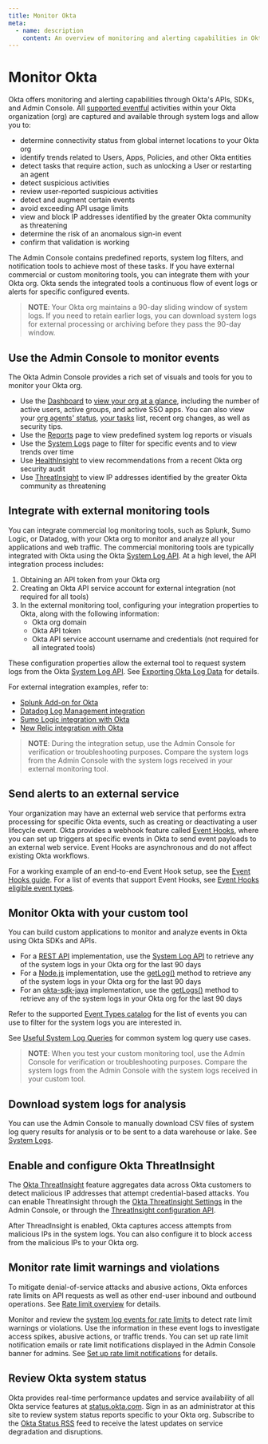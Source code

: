```yaml
---
title: Monitor Okta
meta:
  - name: description
    content: An overview of monitoring and alerting capabilities in Okta. Learn about monitoring tools and integration features available in Okta.
---
```


# Monitor Okta

Okta offers monitoring and alerting capabilities through Okta's APIs, SDKs, and Admin Console. All [supported eventful](/docs/reference/api/event-types/) activities within your Okta organization (org) are captured and available through system logs and allow you to:

* determine connectivity status from global internet locations to your Okta org
* identify trends related to Users, Apps, Policies, and other Okta entities
* detect tasks that require action, such as unlocking a User or restarting an agent
* detect suspicious activities
* review user-reported suspicious activities
* detect and augment certain events
* avoid exceeding API usage limits
* view and block IP addresses identified by the greater Okta community as threatening
* determine the risk of an anomalous sign-in event
* confirm that validation is working

The Admin Console contains predefined reports, system log filters, and notification tools to achieve most of these tasks. If you have external commercial or custom monitoring tools, you can integrate them with your Okta org. Okta sends the integrated tools a continuous flow of event logs or alerts for specific configured events.

> **NOTE**: Your Okta org maintains a 90-day sliding window of system logs. If you need to retain earlier logs, you can download system logs for external processing or archiving before they pass the 90-day window.

## Use the Admin Console to monitor events

The Okta Admin Console provides a rich set of visuals and tools for you to monitor your Okta org.

* Use the [Dashboard](https://help.okta.com/okta_help.htm?id=ext_Dashboard) to [view your org at a glance](https://help.okta.com/okta_help.htm?id=ext-view-your-org), including the number of active users, active groups, and active SSO apps. You can also view your [org agents' status](https://help.okta.com/okta_help.htm?id=ext-view-org-agent-status), [your tasks](https://help.okta.com/okta_help.htm?id=ext-monitor-your-tasks) list, recent org changes, as well as security tips.
* Use the [Reports](https://help.okta.com/okta_help.htm?id=ext-report-types) page to view predefined system log reports or visuals
* Use the [System Logs](https://help.okta.com/okta_help.htm?id=ext_Reports_SysLog ) page to filter for specific events and to view trends over time
* Use [HealthInsight](https://help.okta.com/okta_help.htm?id=ext-healthinsight) to view recommendations from a recent Okta org security audit
* Use [ThreatInsight](https://help.okta.com/okta_help.htm?id=ext_threatinsight) to view IP addresses identified by the greater Okta community as threatening

## Integrate with external monitoring tools

You can integrate commercial log monitoring tools, such as Splunk, Sumo Logic, or Datadog, with your Okta org to monitor and analyze all your applications and web traffic. The commercial monitoring tools are typically integrated with Okta using the Okta [System Log API](/docs/reference/api/system-log/).
At a high level, the API integration process includes:

1. Obtaining an API token from your Okta org
2. Creating an Okta API service account for external integration (not required for all tools)
3. In the external monitoring tool, configuring your integration properties to Okta, along with the following information:
   * Okta org domain
   * Okta API token
   * Okta API service account username and credentials (not required for all integrated tools)

These configuration properties allow the external tool to request system logs from the Okta [System Log API](/docs/reference/api/system-log/).
See [Exporting Okta Log Data](https://support.okta.com/help/s/article/Exporting-Okta-Log-Data) for details.

For external integration examples, refer to:

* [Splunk Add-on for Okta](https://www.okta.com/integrations/splunk-add-on-for-okta/)
* [Datadog Log Management integration](https://www.okta.com/integrations/datadog/)
* [Sumo Logic integration with Okta](https://www.okta.com/integrations/sumologic/)
* [New Relic integration with Okta](https://www.okta.com/integrations/new-relic-by-organization/)

> **NOTE**: During the integration setup, use the Admin Console for verification or troubleshooting purposes. Compare the system logs from the Admin Console with the system logs received in your external monitoring tool.

## Send alerts to an external service

Your organization may have an external web service that performs extra processing for specific Okta events, such as creating or deactivating a user lifecycle event. Okta provides a webhook feature called [Event Hooks](/docs/concepts/event-hooks/), where you can set up triggers at specific events in Okta to send event payloads to an external web service. Event Hooks are asynchronous and do not affect existing Okta workflows.

For a working example of an end-to-end Event Hook setup, see the [Event Hooks guide](/docs/guides/event-hook-implementation/). For a list of events that support Event Hooks, see [Event Hooks eligible event types](/docs/reference/api/event-types/?q=event-hook-eligible).

## Monitor Okta with your custom tool

You can build custom applications to monitor and analyze events in Okta using Okta SDKs and APIs.

* For a [REST API](https://developer.okta.com/code/rest/) implementation, use the [System Log API](/docs/reference/api/system-log/) to retrieve any of the system logs in your Okta org for the last 90 days
* For a [Node.js](https://github.com/okta/okta-sdk-nodejs) implementation, use the [getLog()](https://github.com/okta/okta-sdk-nodejs#get-logs) method to retrieve any of the system logs in your Okta org for the last 90 days
* For an [okta-sdk-java](https://github.com/okta/okta-sdk-java) implementation, use the [getLogs()](https://github.com/okta/okta-sdk-java#list-system-logs) method to retrieve any of the system logs in your Okta org for the last 90 days

Refer to the supported [Event Types catalog](/docs/reference/api/event-types/#catalog) for the list of events you can use to filter for the system logs you are interested in.

See [Useful System Log Queries](https://support.okta.com/help/s/article/Useful-System-Log-Queries?language=en_US&_ga=2.122976834.831546547.1618838361-957571954.1617637001) for common system log query use cases.

> **NOTE**: When you test your custom monitoring tool, use the Admin Console for verification or troubleshooting purposes. Compare the system logs from the Admin Console with the system logs received in your custom tool.

## Download system logs for analysis

You can use the Admin Console to manually download CSV files of system log query results for analysis or to be sent to a data warehouse or lake. See [System Logs](https://help.okta.com/okta_help.htm?id=ext_Reports_SysLog).

## Enable and configure Okta ThreatInsight

The [Okta ThreatInsight](https://help.okta.com/okta_help.htm?id=ext_threatinsight) feature aggregates data across Okta customers to detect malicious IP addresses that attempt credential-based attacks. You can enable ThreatInsight through the [Okta ThreatInsight Settings](https://help.okta.com/okta_help.htm?id=ext-configure-threatinsight) in the Admin Console, or through the [ThreatInsight configuration API](/docs/reference/api/threat-insight/).

After ThreadInsight is enabled, Okta captures access attempts from malicious IPs in the system logs. You can also configure it to block access from the malicious IPs to your Okta org.

## Monitor rate limit warnings and violations

To mitigate denial-of-service attacks and abusive actions, Okta enforces rate limits on API requests as well as other end-user inbound and outbound operations. See [Rate limit overview](/docs/reference/rate-limits/) for details.

Monitor and review the [system log events for rate limits](/docs/reference/rl-system-log-events/) to detect rate limit warnings or violations. Use the information in these event logs to investigate access spikes, abusive actions, or traffic trends. You can set up rate limit notification emails or rate limit notifications displayed in the Admin Console banner for admins. See [Set up rate limit notifications](https://help.okta.com/okta_help.htm?id=ext-set-up-rate-limit-notifs) for details.

## Review Okta system status

Okta provides real-time performance updates and service availability of all Okta service features at [status.okta.com](http://status.okta.com). Sign in as an administrator at this site to review system status reports specific to your Okta org. Subscribe to the [Okta Status RSS](http://feeds.feedburner.com/OktaTrustRSS) feed to receive the latest updates on service degradation and disruptions.
